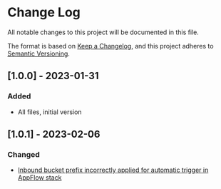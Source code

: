 # Change Log

All notable changes to this project will be documented in this file.

The format is based on [Keep a Changelog](https://keepachangelog.com/en/1.0.0/),
and this project adheres to [Semantic Versioning](https://semver.org/spec/v2.0.0.html).

## [1.0.0] - 2023-01-31

### Added

- All files, initial version

## [1.0.1] - 2023-02-06

### Changed

- [Inbound bucket prefix incorrectly applied for automatic trigger in AppFlow stack](https://github.com/aws-solutions/data-connectors-for-aws-clean-rooms/issues/11)
